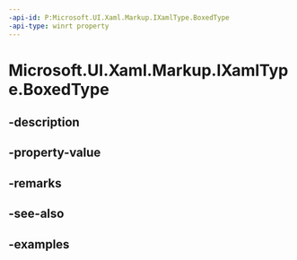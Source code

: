 ```yaml
---
-api-id: P:Microsoft.UI.Xaml.Markup.IXamlType.BoxedType
-api-type: winrt property
---
```


# Microsoft.UI.Xaml.Markup.IXamlType.BoxedType

<!--
public Microsoft.UI.Xaml.Markup.IXamlType BoxedType { get; }
-->


## -description

## -property-value

## -remarks

## -see-also

## -examples


